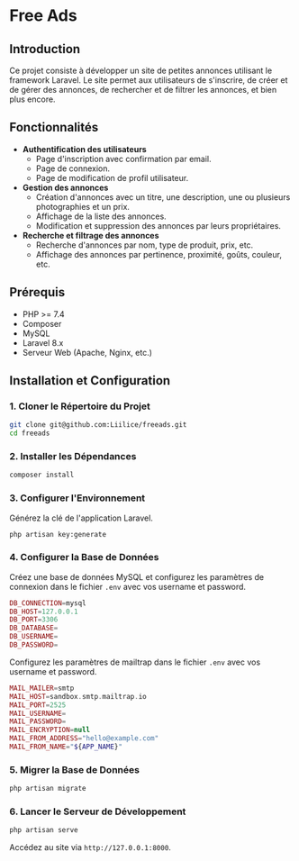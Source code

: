 # Free Ads

## Introduction
Ce projet consiste à développer un site de petites annonces utilisant le framework Laravel. Le site permet aux utilisateurs de s'inscrire, de créer et de gérer des annonces, de rechercher et de filtrer les annonces, et bien plus encore.

## Fonctionnalités
- **Authentification des utilisateurs**
  - Page d'inscription avec confirmation par email.
  - Page de connexion.
  - Page de modification de profil utilisateur.
- **Gestion des annonces**
  - Création d'annonces avec un titre, une description, une ou plusieurs photographies et un prix.
  - Affichage de la liste des annonces.
  - Modification et suppression des annonces par leurs propriétaires.
- **Recherche et filtrage des annonces**
  - Recherche d'annonces par nom, type de produit, prix, etc.
  - Affichage des annonces par pertinence, proximité, goûts, couleur, etc.

## Prérequis
- PHP >= 7.4
- Composer
- MySQL
- Laravel 8.x
- Serveur Web (Apache, Nginx, etc.)

## Installation et Configuration

### 1. Cloner le Répertoire du Projet
```bash
git clone git@github.com:Liilice/freeads.git
cd freeads
```

### 2. Installer les Dépendances
```bash
composer install
```

### 3. Configurer l'Environnement
Générez la clé de l'application Laravel.
```bash
php artisan key:generate
```

### 4. Configurer la Base de Données
Créez une base de données MySQL et configurez les paramètres de connexion dans le fichier `.env` avec vos username et password.
```php
DB_CONNECTION=mysql
DB_HOST=127.0.0.1
DB_PORT=3306
DB_DATABASE=
DB_USERNAME=
DB_PASSWORD=
```
Configurez les paramètres de mailtrap dans le fichier `.env` avec vos username et password.
```php
MAIL_MAILER=smtp
MAIL_HOST=sandbox.smtp.mailtrap.io
MAIL_PORT=2525
MAIL_USERNAME=
MAIL_PASSWORD=
MAIL_ENCRYPTION=null
MAIL_FROM_ADDRESS="hello@example.com"
MAIL_FROM_NAME="${APP_NAME}"
```

### 5. Migrer la Base de Données
```bash
php artisan migrate
```

### 6. Lancer le Serveur de Développement
```bash
php artisan serve
```

Accédez au site via `http://127.0.0.1:8000`.
